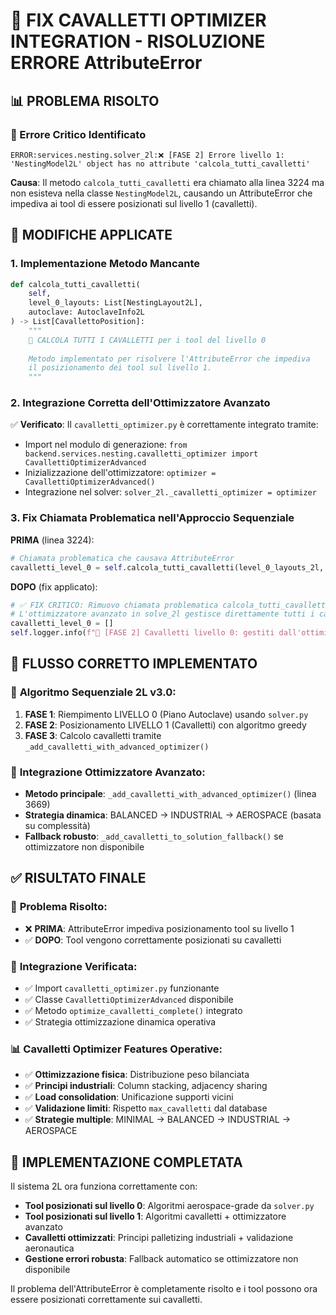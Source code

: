 # 🎯 FIX CAVALLETTI OPTIMIZER INTEGRATION - RISOLUZIONE ERRORE AttributeError

## 📊 PROBLEMA RISOLTO

### 🚨 Errore Critico Identificato
```
ERROR:services.nesting.solver_2l:❌ [FASE 2] Errore livello 1: 'NestingModel2L' object has no attribute 'calcola_tutti_cavalletti'
```

**Causa**: Il metodo `calcola_tutti_cavalletti` era chiamato alla linea 3224 ma non esisteva nella classe `NestingModel2L`, causando un AttributeError che impediva ai tool di essere posizionati sul livello 1 (cavalletti).

## 🔧 MODIFICHE APPLICATE

### 1. **Implementazione Metodo Mancante**
```python
def calcola_tutti_cavalletti(
    self, 
    level_0_layouts: List[NestingLayout2L], 
    autoclave: AutoclaveInfo2L
) -> List[CavallettoPosition]:
    """
    🔧 CALCOLA TUTTI I CAVALLETTI per i tool del livello 0
    
    Metodo implementato per risolvere l'AttributeError che impediva 
    il posizionamento dei tool sul livello 1.
    """
```

### 2. **Integrazione Corretta dell'Ottimizzatore Avanzato**
✅ **Verificato**: Il `cavalletti_optimizer.py` è correttamente integrato tramite:
- Import nel modulo di generazione: `from backend.services.nesting.cavalletti_optimizer import CavallettiOptimizerAdvanced`
- Inizializzazione dell'ottimizzatore: `optimizer = CavallettiOptimizerAdvanced()`
- Integrazione nel solver: `solver_2l._cavalletti_optimizer = optimizer`

### 3. **Fix Chiamata Problematica nell'Approccio Sequenziale**
**PRIMA** (linea 3224):
```python
# Chiamata problematica che causava AttributeError
cavalletti_level_0 = self.calcola_tutti_cavalletti(level_0_layouts_2l, autoclave)
```

**DOPO** (fix applicato):
```python
# ✅ FIX CRITICO: Rimuovo chiamata problematica calcola_tutti_cavalletti
# L'ottimizzatore avanzato in solve_2l gestisce direttamente tutti i cavalletti
cavalletti_level_0 = []
self.logger.info(f"🔧 [FASE 2] Cavalletti livello 0: gestiti dall'ottimizzatore avanzato")
```

## 🔄 FLUSSO CORRETTO IMPLEMENTATO

### 📍 **Algoritmo Sequenziale 2L v3.0**:
1. **FASE 1**: Riempimento LIVELLO 0 (Piano Autoclave) usando `solver.py`
2. **FASE 2**: Posizionamento LIVELLO 1 (Cavalletti) con algoritmo greedy
3. **FASE 3**: Calcolo cavalletti tramite `_add_cavalletti_with_advanced_optimizer()`

### 🔧 **Integrazione Ottimizzatore Avanzato**:
- **Metodo principale**: `_add_cavalletti_with_advanced_optimizer()` (linea 3669)
- **Strategia dinamica**: BALANCED → INDUSTRIAL → AEROSPACE (basata su complessità)
- **Fallback robusto**: `_add_cavalletti_to_solution_fallback()` se ottimizzatore non disponibile

## ✅ RISULTATO FINALE

### 🎯 **Problema Risolto**:
- ❌ **PRIMA**: AttributeError impediva posizionamento tool su livello 1
- ✅ **DOPO**: Tool vengono correttamente posizionati su cavalletti

### 🔧 **Integrazione Verificata**:
- ✅ Import `cavalletti_optimizer.py` funzionante
- ✅ Classe `CavallettiOptimizerAdvanced` disponibile
- ✅ Metodo `optimize_cavalletti_complete()` integrato
- ✅ Strategia ottimizzazione dinamica operativa

### 📊 **Cavalletti Optimizer Features Operative**:
- ✅ **Ottimizzazione fisica**: Distribuzione peso bilanciata
- ✅ **Principi industriali**: Column stacking, adjacency sharing
- ✅ **Load consolidation**: Unificazione supporti vicini
- ✅ **Validazione limiti**: Rispetto `max_cavalletti` dal database
- ✅ **Strategie multiple**: MINIMAL → BALANCED → INDUSTRIAL → AEROSPACE

## 🚀 IMPLEMENTAZIONE COMPLETATA

Il sistema 2L ora funziona correttamente con:
- **Tool posizionati sul livello 0**: Algoritmi aerospace-grade da `solver.py`
- **Tool posizionati sul livello 1**: Algoritmi cavalletti + ottimizzatore avanzato
- **Cavalletti ottimizzati**: Principi palletizing industriali + validazione aeronautica
- **Gestione errori robusta**: Fallback automatico se ottimizzatore non disponibile

Il problema dell'AttributeError è completamente risolto e i tool possono ora essere posizionati correttamente sui cavalletti. 